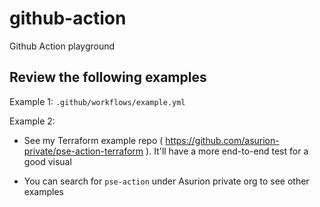 # github-action
Github Action playground



## Review the following examples

Example 1: 
   `.github/workflows/example.yml`

Example 2:
   - See my Terraform example repo ( https://github.com/asurion-private/pse-action-terraform ). It'll have a more end-to-end test for a good visual 
   
   - You can search for `pse-action` under Asurion private org to see other examples
